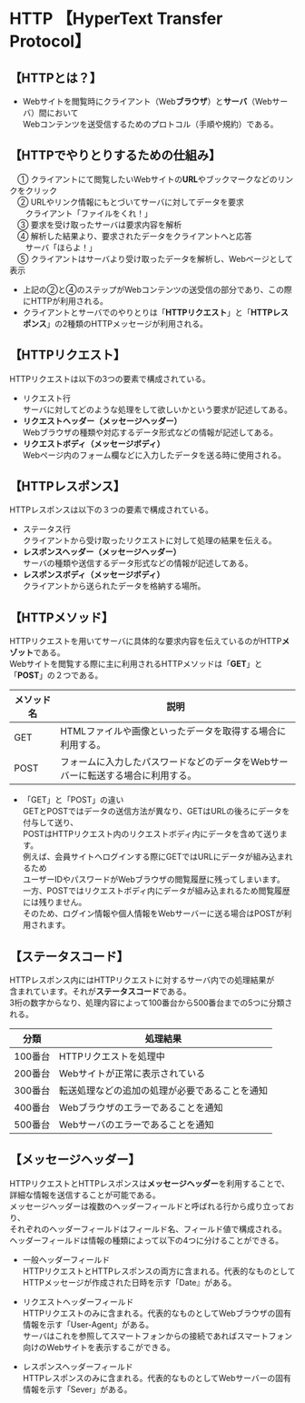 
# HTTP 【HyperText Transfer Protocol】 

## 【HTTPとは？】  
- Webサイトを閲覧時にクライアント（Web**ブラウザ**）と**サーバ**（Webサーバ）間において  
Webコンテンツを送受信するためのプロトコル（手順や規約）である。  

## 【HTTPでやりとりするための仕組み】  
　①  クライアントにて閲覧したいWebサイトの**URL**やブックマークなどのリンクをクリック  
　②  URLやリンク情報にもとづいてサーバに対してデータを要求  
  　　クライアント「ファイルをくれ！」  
　③  要求を受け取ったサーバは要求内容を解析  
　④  解析した結果より、要求されたデータをクライアントへと応答  
  　　サーバ「ほらよ！」  
　⑤  クライアントはサーバより受け取ったデータを解析し、Webページとして表示  

- 上記の②と④のステップがWebコンテンツの送受信の部分であり、この際にHTTPが利用される。  
- クライアントとサーバでのやりとりは「**HTTPリクエスト**」と「**HTTPレスポンス**」の2種類のHTTPメッセージが利用される。  

## 【HTTPリクエスト】  
HTTPリクエストは以下の3つの要素で構成されている。  
- リクエスト行  
サーバに対してどのような処理をして欲しいかという要求が記述してある。
- **リクエストヘッダー（メッセージヘッダー）**  
Webブラウザの種類や対応するデータ形式などの情報が記述してある。
- **リクエストボディ（メッセージボディ）**  
Webページ内のフォーム欄などに入力したデータを送る時に使用される。  

## 【HTTPレスポンス】
HTTPレスポンスは以下の３つの要素で構成されている。  
- ステータス行  
クライアントから受け取ったリクエストに対して処理の結果を伝える。
- **レスポンスヘッダー（メッセージヘッダー）**  
サーバの種類や送信するデータ形式などの情報が記述してある。
- **レスポンスボディ（メッセージボディ）**  
クライアントから送られたデータを格納する場所。  

## 【HTTPメソッド】  
HTTPリクエストを用いてサーバに具体的な要求内容を伝えているのがHTTP**メゾット**である。  
Webサイトを閲覧する際に主に利用されるHTTPメソッドは「**GET**」と「**POST**」の２つである。  

 | <center> メソッド名 </center> | <center> 説明 </center> |
 | --- | --- |
| GET | HTMLファイルや画像といったデータを取得する場合に利用する。|
| POST | フォームに入力したパスワードなどのデータをWebサーバーに転送する場合に利用する。|  

- 「GET」と「POST」の違い  
GETとPOSTではデータの送信方法が異なり、GETはURLの後ろにデータを付与して送り、  
POSTはHTTPリクエスト内のリクエストボディ内にデータを含めて送ります。  
例えば、会員サイトへログインする際にGETではURLにデータが組み込まれるため  
ユーザーIDやパスワードがWebブラウザの閲覧履歴に残ってしまいます。  
一方、POSTではリクエストボディ内にデータが組み込まれるため閲覧履歴には残りません。  
そのため、ログイン情報や個人情報をWebサーバーに送る場合はPOSTが利用されます。  

## 【ステータスコード】  
HTTPレスポンス内にはHTTPリクエストに対するサーバ内での処理結果が  
含まれています。それが**ステータスコード**である。  
3桁の数字からなり、処理内容によって100番台から500番台までの5つに分類される。 

|  分類   | 処理結果 |
| --- | --- |
| 100番台 | HTTPリクエストを処理中 |
| 200番台 | Webサイトが正常に表示されている |
| 300番台 | 転送処理などの追加の処理が必要であることを通知 |
| 400番台 | Webブラウザのエラーであることを通知 |
| 500番台 | Webサーバのエラーであることを通知 |

## 【メッセージヘッダー】  
HTTPリクエストとHTTPレスポンスは**メッセージヘッダー**を利用することで、  
詳細な情報を送信することが可能である。  
メッセージヘッダーは複数のヘッダーフィールドと呼ばれる行から成り立っており、  
それぞれのヘッダーフィールドはフィールド名、フィールド値で構成される。  
ヘッダーフィールドは情報の種類によって以下の4つに分けることができる。  

- 一般ヘッダーフィールド  
HTTPリクエストとHTTPレスポンスの両方に含まれる。代表的なものとして  
HTTPメッセージが作成された日時を示す「Date』がある。  

- リクエストヘッダーフィールド  
HTTPリクエストのみに含まれる。代表的なものとしてWebブラウザの固有情報を示す「User-Agent」がある。  
サーバはこれを参照してスマートフォンからの接続であればスマートフォン向けのWebサイトを表示するこができる。  

- レスポンスヘッダーフィールド  
HTTPレスポンスのみに含まれる。代表的なものとしてWebサーバーの固有情報を示す「Sever」がある。  












